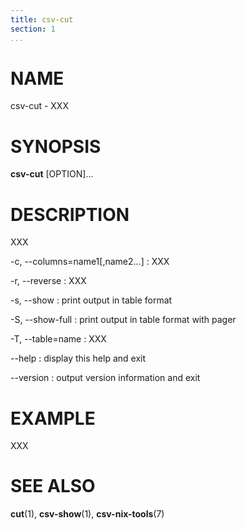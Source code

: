 ```yaml
---
title: csv-cut
section: 1
...
```


# NAME #

csv-cut - XXX

# SYNOPSIS #

**csv-cut** [OPTION]...

# DESCRIPTION #

XXX

-c, --columns=name1[,name2...]
:   XXX

-r, --reverse
:   XXX

-s, --show
:   print output in table format

-S, --show-full
:   print output in table format with pager

-T, --table=name
:   XXX

--help
:   display this help and exit

--version
:   output version information and exit

# EXAMPLE #

XXX

# SEE ALSO #

**cut**(1), **csv-show**(1), **csv-nix-tools**(7)
